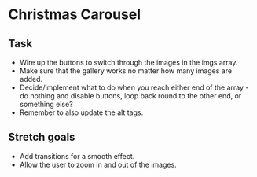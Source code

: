 # Christmas Carousel

## Task

- Wire up the buttons to switch through the images in the imgs array.
- Make sure that the gallery works no matter how many images are added.
- Decide/implement what to do when you reach either end of the array - do nothing and disable buttons, loop back round to the other end, or something else?
- Remember to also update the alt tags.

## Stretch goals

- Add transitions for a smooth effect.
- Allow the user to zoom in and out of the images.

